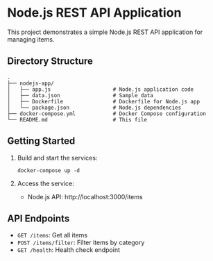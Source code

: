 # Node.js REST API Application

This project demonstrates a simple Node.js REST API application for managing items.

## Directory Structure

```
.
├── nodejs-app/
│   ├── app.js                    # Node.js application code
│   ├── data.json                 # Sample data
│   ├── Dockerfile                # Dockerfile for Node.js app
│   └── package.json              # Node.js dependencies
├── docker-compose.yml            # Docker Compose configuration
└── README.md                     # This file
```

## Getting Started

1. Build and start the services:
   ```
   docker-compose up -d
   ```

2. Access the service:
   - Node.js API: http://localhost:3000/items

## API Endpoints

- `GET /items`: Get all items
- `POST /items/filter`: Filter items by category
- `GET /health`: Health check endpoint
